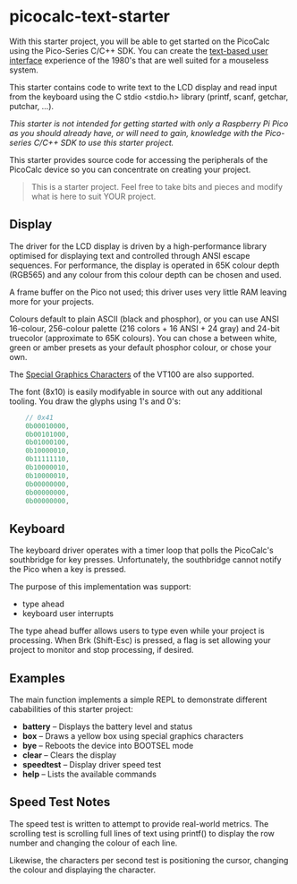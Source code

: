 # picocalc-text-starter

With this starter project, you will be able to get started on the PicoCalc using the Pico-Series C/C++ SDK. You can create the [text-based user interface](https://en.wikipedia.org/wiki/Text-based_user_interface) experience of the 1980's that are well suited for a mouseless system.

This starter contains code to write text to the LCD display and read input from the keyboard using the C stdio <stdio.h> library (printf, scanf, getchar, putchar, ...).

*This starter is not intended for getting started with only a Raspberry Pi Pico as you should already have, or will need to gain, knowledge with the Pico-series C/C++ SDK to use this starter project.*

This starter provides source code for accessing the peripherals of the PicoCalc device so you can concentrate on creating your project.

> This is a starter project. Feel free to take bits and pieces and modify what is here to suit YOUR project.

## Display

The driver for the LCD display is driven by a high-performance library optimised for displaying text and controlled through ANSI escape sequences. For performance, the display is operated in 65K colour depth (RGB565) and any colour from this colour depth can be chosen and used. 

A frame buffer on the Pico not used; this driver uses very little RAM leaving more for your projects.

Colours default to plain ASCII (black and phosphor), or you can use ANSI 16-colour, 256-colour palette (216 colors + 16 ANSI + 24 gray) and 24-bit truecolor (approximate to 65K colours). You can chose a between white, green or amber presets as your default phosphor colour, or chose your own.

The [Special Graphics Characters](https://vt100.net/docs/vt100-ug/chapter3.html#T3-9) of the VT100 are also supported.

The font (8x10) is easily modifyable in source with out any additional tooling. You draw the glyphs using 1's and 0's:

``` C
    // 0x41
    0b00010000,
    0b00101000,
    0b01000100,
    0b10000010,
    0b11111110,
    0b10000010,
    0b10000010,
    0b00000000,
    0b00000000,
    0b00000000,
```

## Keyboard

The keyboard driver operates with a timer loop that polls the PicoCalc's southbridge for key presses. Unfortunately, the southbridge cannot notify the Pico when a key is pressed.

The purpose of this implementation was support:

- type ahead
- keyboard user interrupts

The type ahead buffer allows users to type even while your project is processing. When Brk (Shift-Esc) is pressed, a flag is set allowing your project to monitor and stop processing, if desired. 


## Examples

The main function implements a simple REPL to demonstrate different cababilities of this starter project:

- **battery** – Displays the battery level and status
- **box** – Draws a yellow box using special graphics characters
- **bye** – Reboots the device into BOOTSEL mode
- **clear** – Clears the display
- **speedtest** – Display driver speed test
- **help** – Lists the available commands


## Speed Test Notes

The speed test is written to attempt to provide real-world metrics. The scrolling test is scrolling full lines of text using printf() to display the row number and changing the colour of each line.

Likewise, the characters per second test is positioning the cursor, changing the colour and displaying the character.

